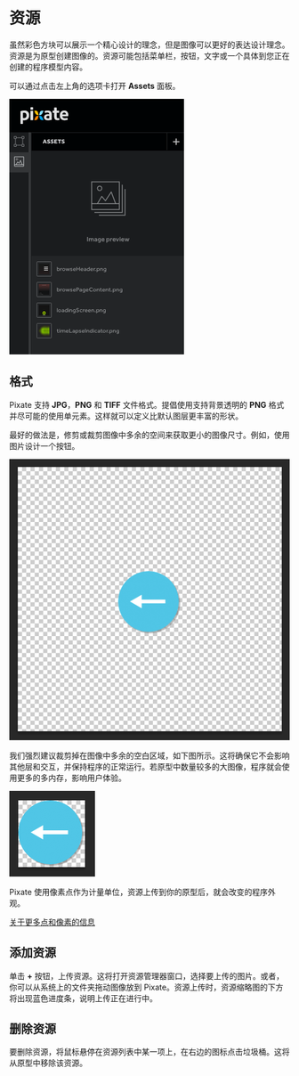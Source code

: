 # 资源

虽然彩色方块可以展示一个精心设计的理念，但是图像可以更好的表达设计理念。资源是为原型创建图像的。资源可能包括菜单栏，按钮，文字或一个具体到您正在创建的程序模型内容。

可以通过点击左上角的选项卡打开 **Assets** 面板。

![](images/assets1.png)

## 格式

Pixate 支持 **JPG**，**PNG** 和 **TIFF** 文件格式。提倡使用支持背景透明的 **PNG** 格式并尽可能的使用单元素。这样就可以定义比默认图层更丰富的形状。

最好的做法是，修剪或裁剪图像中多余的空间来获取更小的图像尺寸。例如，使用图片设计一个按钮。

![](images/assets2.png)

我们强烈建议裁剪掉在图像中多余的空白区域，如下图所示。这将确保它不会影响其他层和交互，并保持程序的正常运行。若原型中数量较多的大图像，程序就会使用更多的多内存，影响用户体验。

![](images/assets3.png)

Pixate 使用像素点作为计量单位，资源上传到你的原型后，就会改变的程序外观。

[关于更多点和像素的信息](http://pixate.uservoice.com/knowledgebase/articles/461806-2-high-level-concepts#PVP)

## 添加资源

单击 **+** 按钮，上传资源。这将打开资源管理器窗口，选择要上传的图片。或者，你可以从系统上的文件夹拖动图像放到 Pixate。资源上传时，资源缩略图的下方将出现蓝色进度条，说明上传正在进行中。

## 删除资源

要删除资源，将鼠标悬停在资源列表中某一项上，在右边的图标点击垃圾桶。这将从原型中移除该资源。
